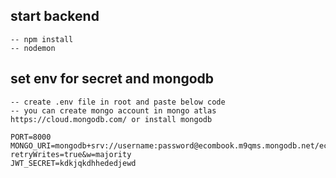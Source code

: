 ## start backend

    -- npm install
    -- nodemon

## set env for secret and mongodb

    -- create .env file in root and paste below code
    -- you can create mongo account in mongo atlas https://cloud.mongodb.com/ or install mongodb

    PORT=8000
    MONGO_URI=mongodb+srv://username:password@ecombook.m9qms.mongodb.net/ecombook?retryWrites=true&w=majority
    JWT_SECRET=kdkjqkdhhededjewd
